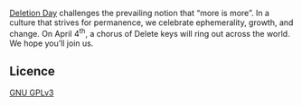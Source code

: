 [Deletion Day](https://deletionday.com) challenges the prevailing notion that “more is more”. In a culture that strives for permanence, we celebrate ephemerality, growth, and change. On April 4<sup>th</sup>, a chorus of Delete keys will ring out across the world. We hope you’ll join us.

## Licence

[GNU GPLv3](./COPYING)

